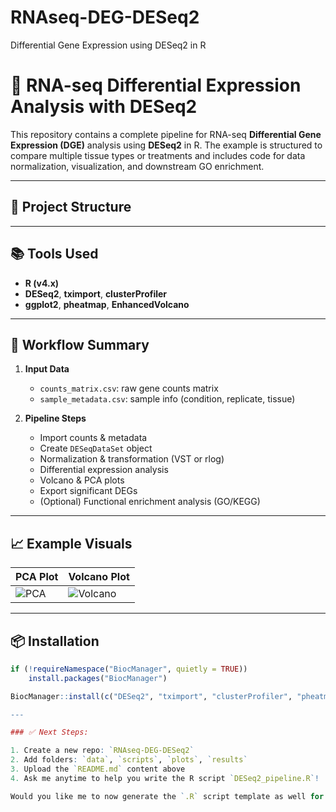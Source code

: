 # RNAseq-DEG-DESeq2
Differential Gene Expression using DESeq2 in R
# 🧬 RNA-seq Differential Expression Analysis with DESeq2

This repository contains a complete pipeline for RNA-seq **Differential Gene Expression (DGE)** analysis using **DESeq2** in R. The example is structured to compare multiple tissue types or treatments and includes code for data normalization, visualization, and downstream GO enrichment.

---

## 📁 Project Structure


---

## 📚 Tools Used

- **R (v4.x)**  
- **DESeq2**, **tximport**, **clusterProfiler**  
- **ggplot2**, **pheatmap**, **EnhancedVolcano**

---

## 🔬 Workflow Summary

1. **Input Data**
   - `counts_matrix.csv`: raw gene counts matrix
   - `sample_metadata.csv`: sample info (condition, replicate, tissue)

2. **Pipeline Steps**
   - Import counts & metadata
   - Create `DESeqDataSet` object
   - Normalization & transformation (VST or rlog)
   - Differential expression analysis
   - Volcano & PCA plots
   - Export significant DEGs
   - (Optional) Functional enrichment analysis (GO/KEGG)

---

## 📈 Example Visuals

| PCA Plot | Volcano Plot |
|----------|--------------|
| ![PCA](plots/PCA_plot.png) | ![Volcano](plots/Volcano_plot.png) |

---

## 📦 Installation

```r
if (!requireNamespace("BiocManager", quietly = TRUE))
    install.packages("BiocManager")

BiocManager::install(c("DESeq2", "tximport", "clusterProfiler", "pheatmap", "EnhancedVolcano"))

---

### ✅ Next Steps:

1. Create a new repo: `RNAseq-DEG-DESeq2`
2. Add folders: `data`, `scripts`, `plots`, `results`
3. Upload the `README.md` content above
4. Ask me anytime to help you write the R script `DESeq2_pipeline.R`!

Would you like me to now generate the `.R` script template as well for this pipeline?
